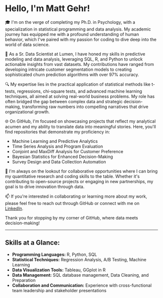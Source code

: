 # Hello, I'm Matt Gehr!

🎓 I'm on the verge of completing my Ph.D. in Psychology, with a specialization in statistical programming and data analysis. My academic journey has equipped me with a profound understanding of human behavior, which I've paired with my passion for coding to dive deep into the world of data science.

💼 As a Sr. Data Scientist at Lumen, I have honed my skills in predictive modeling and data analysis, leveraging SQL, R, and Python to unlock actionable insights from vast datasets. My contributions have ranged from developing intricate customer segmentation models to creating sophisticated churn prediction algorithms with over 97% accuracy.

🔍 My expertise lies in the practical application of statistical methods like t-tests, regressions, chi-square tests, and advanced machine learning techniques, all aimed at solving real-world business problems. My role has often bridged the gap between complex data and strategic decision-making, transforming raw numbers into compelling narratives that drive organizational growth.

🌐 On GitHub, I'm focused on showcasing projects that reflect my analytical acumen and my ability to translate data into meaningful stories. Here, you'll find repositories that demonstrate my proficiency in:

- Machine Learning and Predictive Analytics
- Time Series Analysis and Program Evaluation
- Conjoint and MaxDiff Analysis for Customer Preference
- Bayesian Statistics for Enhanced Decision-Making
- Survey Design and Data Collection Automation

🤝 I'm always on the lookout for collaborative opportunities where I can bring my quantitative research and coding skills to the table. Whether it's contributing to open-source projects or engaging in new partnerships, my goal is to drive innovation through data.

📫 If you're interested in collaborating or learning more about my work, please feel free to reach out through GitHub or connect with me on [LinkedIn](your-linkedin-profile-link).

Thank you for stopping by my corner of GitHub, where data meets decision-making!

---

## Skills at a Glance:

- **Programming Languages:** R, Python, SQL
- **Statistical Techniques:** Regression Analysis, A/B Testing, Machine Learning
- **Data Visualization Tools:** Tableau, GGplot in R
- **Data Management:** SQL database management, Data Cleaning, and Preparation
- **Collaboration and Communication:** Experience with cross-functional team leadership and stakeholder presentations

